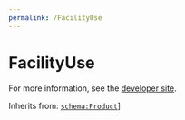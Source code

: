 ```yaml
---
permalink: /FacilityUse
---
```


# FacilityUse


For more information, see the [developer site](https://developer.openactive.io/data-model/types/facilityuse).

Inherits from: [`schema:Product`](https://schema.org/Product)]
